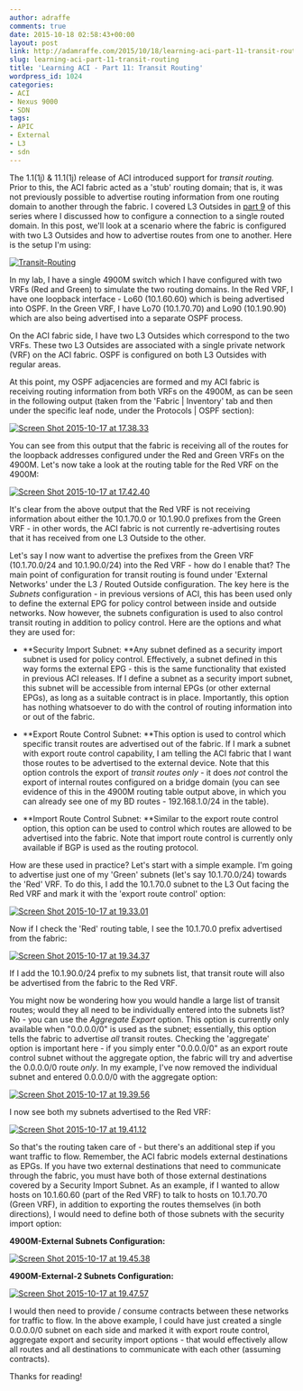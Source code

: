 ```yaml
---
author: adraffe
comments: true
date: 2015-10-18 02:58:43+00:00
layout: post
link: http://adamraffe.com/2015/10/18/learning-aci-part-11-transit-routing/
slug: learning-aci-part-11-transit-routing
title: 'Learning ACI - Part 11: Transit Routing'
wordpress_id: 1024
categories:
- ACI
- Nexus 9000
- SDN
tags:
- APIC
- External
- L3
- sdn
---
```


The 1.1(1j) & 11.1(1j) release of ACI introduced support for _transit routing._ Prior to this, the ACI fabric acted as a 'stub' routing domain; that is, it was not previously possible to advertise routing information from one routing domain to another through the fabric. I covered L3 Outsides in [part 9](http://adamraffe.com/2015/03/29/learning-aci-part-9-layer-3-external-connectivity/) of this series where I discussed how to configure a connection to a single routed domain. In this post, we'll look at a scenario where the fabric is configured with two L3 Outsides and how to advertise routes from one to another. Here is the setup I'm using:

[![Transit-Routing](https://adamraffe.files.wordpress.com/2015/10/transit-routing5.jpg)](https://adamraffe.files.wordpress.com/2015/10/transit-routing5.jpg)

<!-- more -->In my lab, I have a single 4900M switch which I have configured with two VRFs (Red and Green) to simulate the two routing domains. In the Red VRF, I have one loopback interface - Lo60 (10.1.60.60) which is being advertised into OSPF. In the Green VRF, I have Lo70 (10.1.70.70) and Lo90 (10.1.90.90) which are also being advertised into a separate OSPF process.

On the ACI fabric side, I have two L3 Outsides which correspond to the two VRFs. These two L3 Outsides are associated with a single private network (VRF) on the ACI fabric. OSPF is configured on both L3 Outsides with regular areas.

At this point, my OSPF adjacencies are formed and my ACI fabric is receiving routing information from both VRFs on the 4900M, as can be seen in the following output (taken from the 'Fabric | Inventory' tab and then under the specific leaf node, under the Protocols | OSPF section):

[![Screen Shot 2015-10-17 at 17.38.33](https://adamraffe.files.wordpress.com/2015/10/screen-shot-2015-10-17-at-17-38-33.png)](https://adamraffe.files.wordpress.com/2015/10/screen-shot-2015-10-17-at-17-38-33.png)

You can see from this output that the fabric is receiving all of the routes for the loopback addresses configured under the Red and Green VRFs on the 4900M. Let's now take a look at the routing table for the Red VRF on the 4900M:

[![Screen Shot 2015-10-17 at 17.42.40](https://adamraffe.files.wordpress.com/2015/10/screen-shot-2015-10-17-at-17-42-40.png)](https://adamraffe.files.wordpress.com/2015/10/screen-shot-2015-10-17-at-17-42-40.png)

It's clear from the above output that the Red VRF is not receiving information about either the 10.1.70.0 or 10.1.90.0 prefixes from the Green VRF - in other words, the ACI fabric is not currently re-advertising routes that it has received from one L3 Outside to the other.

Let's say I now want to advertise the prefixes from the Green VRF (10.1.70.0/24 and 10.1.90.0/24) into the Red VRF - how do I enable that? The main point of configuration for transit routing is found under 'External Networks' under the L3 / Routed Outside configuration. The key here is the _Subnets_ configuration - in previous versions of ACI, this has been used only to define the external EPG for policy control between inside and outside networks. Now however, the subnets configuration is used to also control transit routing in addition to policy control. Here are the options and what they are used for:



	
  * **Security Import Subnet: **Any subnet defined as a security import subnet is used for policy control. Effectively, a subnet defined in this way forms the external EPG - this is the same functionality that existed in previous ACI releases. If I define a subnet as a security import subnet, this subnet will be accessible from internal EPGs (or other external EPGs), as long as a suitable contract is in place. Importantly, this option has nothing whatsoever to do with the control of routing information into or out of the fabric.

	
  * **Export Route Control Subnet: **This option is used to control which specific transit routes are advertised out of the fabric. If I mark a subnet with export route control capability, I am telling the ACI fabric that I want those routes to be advertised to the external device. Note that this option controls the export of _transit routes only_ - it does _not_ control the export of internal routes configured on a bridge domain (you can see evidence of this in the 4900M routing table output above, in which you can already see one of my BD routes - 192.168.1.0/24 in the table).

	
  * **Import Route Control Subnet: **Similar to the export route control option, this option can be used to control which routes are allowed to be advertised into the fabric. Note that import route control is currently only available if BGP is used as the routing protocol.


How are these used in practice? Let's start with a simple example. I'm going to advertise just one of my 'Green' subnets (let's say 10.1.70.0/24) towards the 'Red' VRF. To do this, I add the 10.1.70.0 subnet to the L3 Out facing the Red VRF and mark it with the 'export route control' option:

[![Screen Shot 2015-10-17 at 19.33.01](https://adamraffe.files.wordpress.com/2015/10/screen-shot-2015-10-17-at-19-33-01.png)](https://adamraffe.files.wordpress.com/2015/10/screen-shot-2015-10-17-at-19-33-01.png)

Now if I check the 'Red' routing table, I see the 10.1.70.0 prefix advertised from the fabric:

[![Screen Shot 2015-10-17 at 19.34.37](https://adamraffe.files.wordpress.com/2015/10/screen-shot-2015-10-17-at-19-34-37.png)](https://adamraffe.files.wordpress.com/2015/10/screen-shot-2015-10-17-at-19-34-37.png)

If I add the 10.1.90.0/24 prefix to my subnets list, that transit route will also be advertised from the fabric to the Red VRF.

You might now be wondering how you would handle a large list of transit routes; would they all need to be individually entered into the subnets list? No - you can use the _Aggregate Export_ option. This option is currently only available when "0.0.0.0/0" is used as the subnet; essentially, this option tells the fabric to advertise _all_ transit routes. Checking the 'aggregate' option is important here - if you simply enter "0.0.0.0/0" as an export route control subnet without the aggregate option, the fabric will try and advertise the 0.0.0.0/0 route _only_. In my example, I've now removed the individual subnet and entered 0.0.0.0/0 with the aggregate option:

[![Screen Shot 2015-10-17 at 19.39.56](https://adamraffe.files.wordpress.com/2015/10/screen-shot-2015-10-17-at-19-39-56.png)](https://adamraffe.files.wordpress.com/2015/10/screen-shot-2015-10-17-at-19-39-56.png)

I now see both my subnets advertised to the Red VRF:

[![Screen Shot 2015-10-17 at 19.41.12](https://adamraffe.files.wordpress.com/2015/10/screen-shot-2015-10-17-at-19-41-12.png)](https://adamraffe.files.wordpress.com/2015/10/screen-shot-2015-10-17-at-19-41-12.png)

So that's the routing taken care of - but there's an additional step if you want traffic to flow. Remember, the ACI fabric models external destinations as EPGs. If you have two external destinations that need to communicate through the fabric, you must have both of those external destinations covered by a Security Import Subnet. As an example, if I wanted to allow hosts on 10.1.60.60 (part of the Red VRF) to talk to hosts on 10.1.70.70 (Green VRF), in addition to exporting the routes themselves (in both directions), I would need to define both of those subnets with the security import option:

**4900M-External Subnets Configuration:**

[![Screen Shot 2015-10-17 at 19.45.38](https://adamraffe.files.wordpress.com/2015/10/screen-shot-2015-10-17-at-19-45-38.png)](https://adamraffe.files.wordpress.com/2015/10/screen-shot-2015-10-17-at-19-45-38.png)

**4900M-External-2 Subnets Configuration:**

[![Screen Shot 2015-10-17 at 19.47.57](https://adamraffe.files.wordpress.com/2015/10/screen-shot-2015-10-17-at-19-47-57.png)](https://adamraffe.files.wordpress.com/2015/10/screen-shot-2015-10-17-at-19-47-57.png)

I would then need to provide / consume contracts between these networks for traffic to flow. In the above example, I could have just created a single 0.0.0.0/0 subnet on each side and marked it with export route control, aggregate export and security import options - that would effectively allow all routes and all destinations to communicate with each other (assuming contracts).

Thanks for reading!
